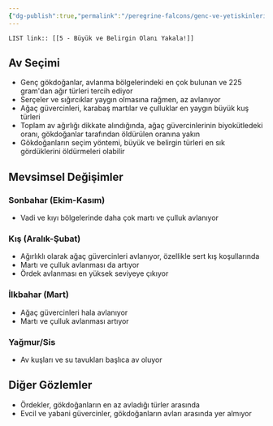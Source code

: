 ```yaml
---
{"dg-publish":true,"permalink":"/peregrine-falcons/genc-ve-yetiskinlerin-taktikleri/5-bueyuek-ve-belirgin-olani-yakala/","updated":"2024-09-21T16:25:21.892+03:00"}
---
```


`LIST link:: [[5 - Büyük ve Belirgin Olanı Yakala!]] `

## Av Seçimi
- Genç gökdoğanlar, avlanma bölgelerindeki en çok bulunan ve 225 gram'dan ağır türleri tercih ediyor
- Serçeler ve sığırcıklar yaygın olmasına rağmen, az avlanıyor
- Ağaç güvercinleri, karabaş martılar ve çulluklar en yaygın büyük kuş türleri
- Toplam av ağırlığı dikkate alındığında, ağaç güvercinlerinin biyokütledeki oranı, gökdoğanlar tarafından öldürülen oranına yakın
- Gökdoğanların seçim yöntemi, büyük ve belirgin türleri en sık gördüklerini öldürmeleri olabilir

## Mevsimsel Değişimler
### Sonbahar (Ekim-Kasım)
- Vadi ve kıyı bölgelerinde daha çok martı ve çulluk avlanıyor

### Kış (Aralık-Şubat) 
- Ağırlıklı olarak ağaç güvercinleri avlanıyor, özellikle sert kış koşullarında
- Martı ve çulluk avlanması da artıyor
- Ördek avlanması en yüksek seviyeye çıkıyor

### İlkbahar (Mart)
- Ağaç güvercinleri hala avlanıyor
- Martı ve çulluk avlanması artıyor

### Yağmur/Sis
- Av kuşları ve su tavukları başlıca av oluyor

## Diğer Gözlemler
- Ördekler, gökdoğanların en az avladığı türler arasında
- Evcil ve yabani güvercinler, gökdoğanların avları arasında yer almıyor
